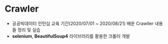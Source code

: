 # Crawler
- 공공빅데이터 인턴십 교육 기간(2020/07/01 ~ 2020/08/21) 배운  Crawller 내용들 정리 및 실습
- __selenium__, __BeautifulSoup4__ 라이브러리를 활용한 크롤러 개발

